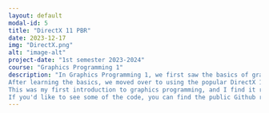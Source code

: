 ```yaml
---
layout: default
modal-id: 5
title: "DirectX 11 PBR"
date: 2023-12-17
img: "DirectX.png"
alt: "image-alt"
project-date: "1st semester 2023-2024"
course: "Graphics Programming 1"
description: "In Graphics Programming 1, we first saw the basics of graphics programming and had to make our own raytracer and rasterizer. 
After learning the basics, we moved over to using the popular DirectX 11 API. In this API, we had to make a PBR shader. 
This was my first introduction to graphics programming, and I find it really interesting (albeit also very difficult) and amazing what we can do with a couple of lines of code. 
If you'd like to see some of the code, you can find the public Github repo <a href='https://github.com/Oopsi3Doopsi3/GP1_DirectX_Starter' target='_blank'>here</a>."
---
```

